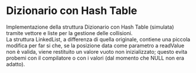 # Dizionario con Hash Table
Implementazione della struttura Dizionario con Hash Table (simulata) tramite vettore e liste per la gestione delle collisioni. \
La struttura LinkedList, a differenza di quella originale, contiene una piccola modifica per far si che, se la posizione data  come parametro a readValue non è valida, viene restituito un valore vuoto non inizializzato; questo evita probemi con il compilatore o con i valori (dal
momento che NULL non era adatto).
